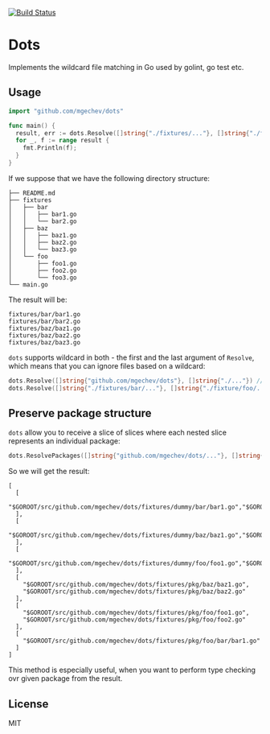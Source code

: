 [![Build Status](https://travis-ci.org/mgechev/dots.svg?branch=master)](https://travis-ci.org/mgechev/dots)

# Dots

Implements the wildcard file matching in Go used by golint, go test etc.

## Usage

```go
import "github.com/mgechev/dots"

func main() {
  result, err := dots.Resolve([]string{"./fixtures/..."}, []string{"./fixtures/foo"})
  for _, f := range result {
    fmt.Println(f);
  }
}
```

If we suppose that we have the following directory structure:

```text
├── README.md
├── fixtures
│   ├── bar
│   │   ├── bar1.go
│   │   └── bar2.go
│   ├── baz
│   │   ├── baz1.go
│   │   ├── baz2.go
│   │   └── baz3.go
│   └── foo
│       ├── foo1.go
│       ├── foo2.go
│       └── foo3.go
└── main.go
```

The result will be:

```text
fixtures/bar/bar1.go
fixtures/bar/bar2.go
fixtures/baz/baz1.go
fixtures/baz/baz2.go
fixtures/baz/baz3.go
```

`dots` supports wildcard in both - the first and the last argument of `Resolve`, which means that you can ignore files based on a wildcard:

```go
dots.Resolve([]string{"github.com/mgechev/dots"}, []string{"./..."}) // empty list
dots.Resolve([]string{"./fixtures/bar/..."}, []string{"./fixture/foo/...", "./fixtures/baz/..."}) // bar1.go, bar2.go
```

## Preserve package structure

`dots` allow you to receive a slice of slices where each nested slice represents an individual package:

```go
dots.ResolvePackages([]string{"github.com/mgechev/dots/..."}, []string{})
```

So we will get the result:

```text
[
  [
    "$GOROOT/src/github.com/mgechev/dots/fixtures/dummy/bar/bar1.go","$GOROOT/src/github.com/mgechev/dots/fixtures/dummy/bar/bar2.go"
  ],
  [
    "$GOROOT/src/github.com/mgechev/dots/fixtures/dummy/baz/baz1.go","$GOROOT/src/github.com/mgechev/dots/fixtures/dummy/baz/baz2.go","$GOROOT/src/github.com/mgechev/dots/fixtures/dummy/baz/baz3.go"
  ],
  [
    "$GOROOT/src/github.com/mgechev/dots/fixtures/dummy/foo/foo1.go","$GOROOT/src/github.com/mgechev/dots/fixtures/dummy/foo/foo2.go","$GOROOT/src/github.com/mgechev/dots/fixtures/dummy/foo/foo3.go"
  ],
  [
    "$GOROOT/src/github.com/mgechev/dots/fixtures/pkg/baz/baz1.go",
    "$GOROOT/src/github.com/mgechev/dots/fixtures/pkg/baz/baz2.go"
  ],
  [
    "$GOROOT/src/github.com/mgechev/dots/fixtures/pkg/foo/foo1.go",
    "$GOROOT/src/github.com/mgechev/dots/fixtures/pkg/foo/foo2.go"
  ],
  [
    "$GOROOT/src/github.com/mgechev/dots/fixtures/pkg/foo/bar/bar1.go"
  ]
]
```

This method is especially useful, when you want to perform type checking ovr given package from the result.

## License

MIT
